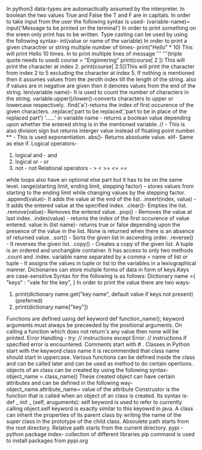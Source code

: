 In python3 data-types are automactically assumed by the interpreter.
In boolean the two values True and False   the T and F are in capitals.
In order to take input from the user the following syntax is used-
(variable-name)= input('Message to be printed on the terminal')
In order to print something on the sreen only print has to be written.
Type casting can be used by  using the following syntax-
int(value or   name of the variable)
In order to print a  given charactrer or string multiple number of times-  print("Hello" * 10) This will print Hello 10 times.
In to print multiple lines of message ''' '''(triple quote needs to used)
course = "Enginnering"
print(course[ 2 ]) This will print the character at index 2.
print(course[ 2:5])This will print the character from index 2 to 5 excluding the character at index 5. If nothing is mentioned then it assumes values from the  zeroth index till the length of the string.
also if values are in negative are given then it denotes values from the end of the string.
len(variable name)- It is used to count the number of characters in the string.
variable.upper()/lower()-converts characters to upper or lowercase respectively.
.find('a')-returns the index of first occurence of the given characters.
.replace('part to be replaced','part to be in place of the replaced part')
'......' in variable name - returns a boolean value depending upon whether the entered string is in the mentioned variable.
// - This is also division sign but returns interger value instead of floating point number.
** - This is used exponentiation.
abs()- Returns absoluete value.
elif- Same as else if.
Logical operators-
  1. logical and - and
  2. logical or - or
  3. not - not
Relational operators - > < >= <= ==

while loops also have an optional else part but it has to be on the same level.
range(starting limit, ending limit, stepping factor) - stores values from starting to the ending limit while changing values by the stepping factor.
.append(value)- It adds the value at the end of the list.
.insert(index, value) - It adds the entered value at the specified index.
.clear()- Empties the list.
.remove(value)- Removes  the entered value.
.pop() - Removes the value at last index.
.index(value) - returns the index of the first occurence of value entered.
value in (list name)- returns true or false depending upon the presence of the value in the list.
None is returned when there is an absence of returned value.
.sort() -   Sorts the given list in ascending order.
.reverse() - It reverses the given list.
.copy() - Creates a copy of the given list.
A tuple is an ordered and unchangble container. It has access to only two methods .count and .index.
variable name separated by a comma = name of list or tuple - It assigns the values in tuple or list to the variables in a lexiographical manner.
Dictionaries can store mutiple forms of data in form of keys.Keys are case-sensitive.Syntax for the following is as follows:
Dictionary name ={
  "keys" : "vale for the key",
}
In order to print the value there are two ways-
 1. print(dictionary name.get("key name", default value if keys not present)(preferred)
 2. print(dictionary name["key"])

Functions are defined using def keyword
def function_name();
keyword arguments must always be preceeded by the positional arguments.
On calling a function which does not return's any value then none will be printed.
Error Handling - 
try:
  // instructions
except Error:
   // instructions if specified error is encountered.
Comments start with # .
Classes in Python start with the keyword class name it is recommended that class name should start in uppercase.
Various functions can be defined inside the class and can be called later and can be used as method to do certain opertions.
objects of an class can be created by using the following syntax-
object_name = class_name()
These created object can have certain attributes and can be defined in the following way-
object_name.attribute_name= value of the attribute
Construstor is the function that is called when an object of an class is created. Its syntax is-
def  _ _init_ _ (self, aruguments):
self keyword is used to refer to currently calling object.self keyword is exactly similar to this keyowrd in java.
A class can inherit the properties of its parent class by writing the name of the super class in the prototype of the child class.
Absoulete path starts from the root directory.
Relative path starts from the current directory.
pypi - python package index- collection of different libraries 
pip  command is used to install packages from pypi.org 



